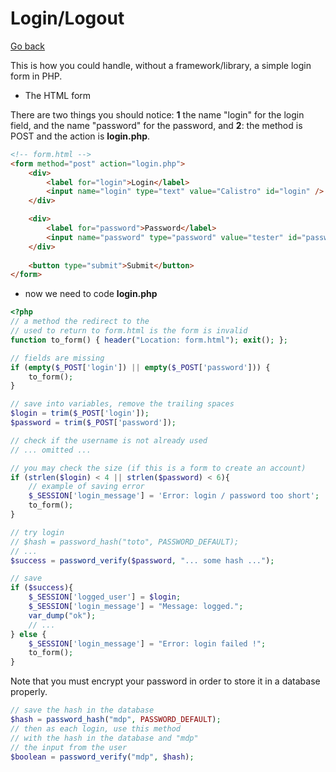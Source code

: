 # Login/Logout

[Go back](../index.md#main-concepts)

This is how you could handle, without a framework/library, a simple login form in PHP.

* The HTML form

There are two things you should notice: <b>1</b> the name "login" for the login field, and the name "password" for the password, and <b>2</b>: the method is POST and the action is <b>login.php</b>.

```html
<!-- form.html -->
<form method="post" action="login.php">
    <div>
        <label for="login">Login</label>
        <input name="login" type="text" value="Calistro" id="login" />
    </div>

    <div>
        <label for="password">Password</label>
        <input name="password" type="password" value="tester" id="password" />
    </div>
    
    <button type="submit">Submit</button>
</form>
```

* now we need to code **login.php**

```php
<?php
// a method the redirect to the
// used to return to form.html is the form is invalid
function to_form() { header("Location: form.html"); exit(); };

// fields are missing
if (empty($_POST['login']) || empty($_POST['password'])) {
    to_form();
}

// save into variables, remove the trailing spaces
$login = trim($_POST['login']);
$password = trim($_POST['password']);

// check if the username is not already used
// ... omitted ...

// you may check the size (if this is a form to create an account)
if (strlen($login) < 4 || strlen($password) < 6){
    // example of saving error
    $_SESSION['login_message'] = 'Error: login / password too short';
    to_form();
}

// try login
// $hash = password_hash("toto", PASSWORD_DEFAULT);
// ...
$success = password_verify($password, "... some hash ...");

// save
if ($success){
    $_SESSION['logged_user'] = $login;
    $_SESSION['login_message'] = "Message: logged.";
    var_dump("ok");
    // ...
} else {
    $_SESSION['login_message'] = "Error: login failed !";
    to_form();
}
```

Note that you must encrypt your password in order to store it in a database properly.

```php
// save the hash in the database
$hash = password_hash("mdp", PASSWORD_DEFAULT);
// then as each login, use this method
// with the hash in the database and "mdp"
// the input from the user
$boolean = password_verify("mdp", $hash);
```